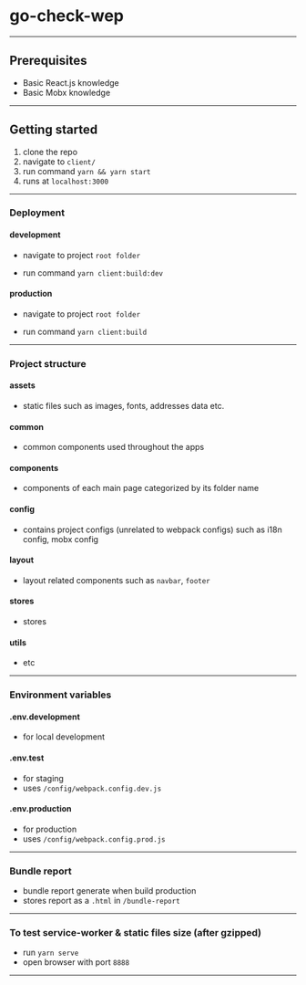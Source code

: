 # go-check-wep

---

## Prerequisites

- Basic React.js knowledge
- Basic Mobx knowledge

---

## Getting started

1. clone the repo
2. navigate to `client/`
3. run command `yarn && yarn start`
4. runs at `localhost:3000`

---

### Deployment

#### development

- navigate to project `root folder`

- run command `yarn client:build:dev`

#### production

- navigate to project `root folder`

- run command `yarn client:build`

---

### Project structure

#### assets

- static files such as images, fonts, addresses data etc.

#### common

- common components used throughout the apps

#### components

- components of each main page categorized by its folder name

#### config

- contains project configs (unrelated to webpack configs) such as i18n config, mobx config

#### layout

- layout related components such as `navbar`, `footer`

#### stores

- stores

#### utils

- etc

---

### Environment variables

#### .env.development

- for local development

#### .env.test

- for staging
- uses `/config/webpack.config.dev.js`

#### .env.production

- for production
- uses `/config/webpack.config.prod.js`

---

### Bundle report

- bundle report generate when build production
- stores report as a `.html` in `/bundle-report`

---

### To test service-worker & static files size (after gzipped)

- run `yarn serve`
- open browser with port `8888`

---
